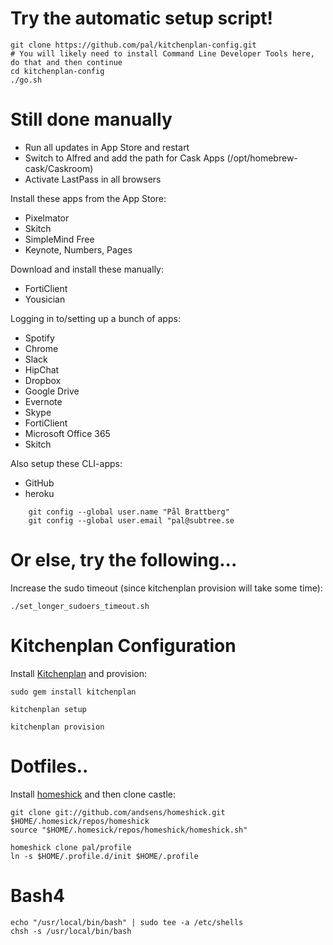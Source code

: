 # Try the automatic setup script!
    
    git clone https://github.com/pal/kitchenplan-config.git
    # You will likely need to install Command Line Developer Tools here, do that and then continue
    cd kitchenplan-config
    ./go.sh
    
# Still done manually
* Run all updates in App Store and restart
* Switch to Alfred and add the path for Cask Apps (/opt/homebrew-cask/Caskroom)
* Activate LastPass in all browsers

Install these apps from the App Store:
* Pixelmator
* Skitch
* SimpleMind Free
* Keynote, Numbers, Pages

Download and install these manually:
* FortiClient
* Yousician

Logging in to/setting up a bunch of apps:
* Spotify
* Chrome
* Slack
* HipChat
* Dropbox
* Google Drive
* Evernote
* Skype
* FortiClient
* Microsoft Office 365
* Skitch

Also setup these CLI-apps:
* GitHub
* heroku
```
    git config --global user.name "Pål Brattberg"
    git config --global user.email "pal@subtree.se
```
    
# Or else, try the following...
Increase the sudo timeout (since kitchenplan provision will take some time):

    ./set_longer_sudoers_timeout.sh

# Kitchenplan Configuration
Install [Kitchenplan](https://github.com/kitchenplan/kitchenplan) and provision:

    sudo gem install kitchenplan

    kitchenplan setup

    kitchenplan provision

# Dotfiles..
Install [homeshick](https://github.com/andsens/homeshick) and then clone castle:

    git clone git://github.com/andsens/homeshick.git $HOME/.homesick/repos/homeshick
    source "$HOME/.homesick/repos/homeshick/homeshick.sh"

    homeshick clone pal/profile
    ln -s $HOME/.profile.d/init $HOME/.profile

# Bash4

    echo "/usr/local/bin/bash" | sudo tee -a /etc/shells
    chsh -s /usr/local/bin/bash
